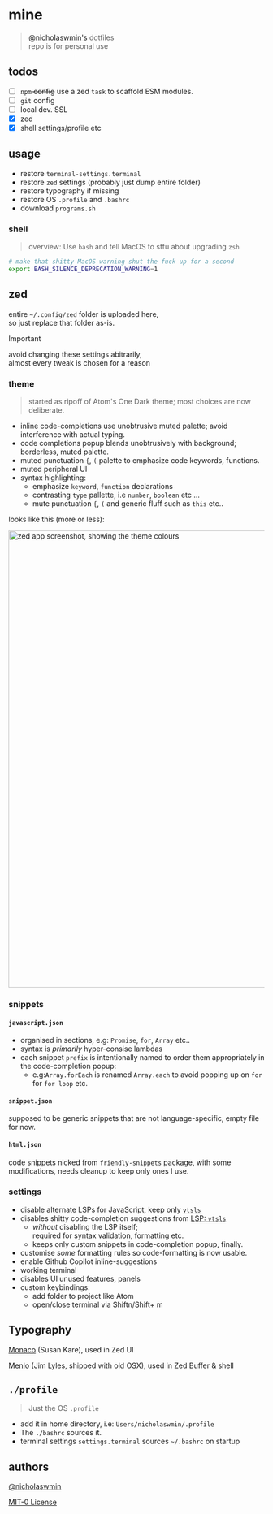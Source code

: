 # mine

> [@nicholaswmin's][nicholaswmin] dotfiles  
> repo is for personal use

##  todos

- [ ] ~~`npm` config~~ use a zed `task` to scaffold ESM modules.
- [ ] `git` config
- [ ] local dev. SSL
- [x] zed
- [x] shell settings/profile etc

## usage

- restore `terminal-settings.terminal`
- restore `zed` settings (probably just dump entire folder)
- restore typography if missing
- restore OS `.profile` and `.bashrc`
- download `programs.sh`

### shell

> overview: Use `bash` and tell MacOS to stfu about upgrading `zsh`

```bash
# make that shitty MacOS warning shut the fuck up for a second
export BASH_SILENCE_DEPRECATION_WARNING=1
```

## zed 

entire `~/.config/zed` folder is uploaded here,   
so just replace that folder as-is.

> [!IMPORTANT]   
> avoid changing these settings abitrarily,   
> almost every tweak is chosen for a reason

### theme 

> started as ripoff of Atom's One Dark theme; most choices are now deliberate.

- inline code-completions use unobtrusive muted palette; avoid interference
  with actual typing.
- code completions popup blends unobtrusively with background; borderless, 
  muted palette.
- muted punctuation `{`, `(` palette to emphasize code keywords, functions.
- muted peripheral UI 
- syntax highlighting:
    - emphasize `keyword`, `function` declarations
    - contrasting `type` pallette, i.e `number`, `boolean` etc ...
    - mute punctuation `{`, `(` and generic fluff such as `this` etc..

looks like this (more or less):

<img width="900" alt="zed app screenshot, showing the theme colours" src="https://github.com/user-attachments/assets/273cc94f-52d8-4cfb-b973-4ff775c6f62c" />

### snippets

#### `javascript.json` 

- organised in sections, e.g: `Promise`, `for`, `Array` etc..
- syntax is *primarily* hyper-consise lambdas
- each snippet `prefix` is intentionally named to order them appropriately in
  the code-completion popup:
  - e.g:`Array.forEach` is renamed `Array.each` to avoid popping up
    on `for` for `for loop` etc.
      
#### `snippet.json`

supposed to be generic snippets that are not language-specific, 
empty file for now.

#### `html.json`

code snippets nicked from `friendly-snippets` package, with some modifications,
needs cleanup to keep only ones I use.

### settings

- disable alternate LSPs for JavaScript, keep only [`vtsls`][vtsls]
- disables shitty code-completion suggestions from [LSP: `vtsls`][vtsls]
  - *without* disabling the LSP itself;   
    required for syntax validation, formatting etc.
  - keeps only custom snippets in code-completion popup, finally.
- customise *some* formatting rules so code-formatting is now usable.
- enable Github Copilot inline-suggestions
- working terminal
- disables UI unused features, panels
- custom keybindings:
  - add folder to project like Atom
  - open/close terminal via <key>Shift</key><key>n</key>/<key>Shift</key>+ <key>m</key>


## Typography

[Monaco][monaco] (Susan Kare), used in Zed UI

[Menlo][menlo] (Jim Lyles, shipped with old OSX), used in Zed Buffer & shell


## `./profile` 

> Just the OS `.profile`

- add it in home directory, i.e: `Users/nicholaswmin/.profile`
- The `./bashrc` sources it.
- terminal settings `settings.terminal` sources `~/.bashrc` on startup



## authors

[@nicholaswmin][nicholaswmin]

[MIT-0 License][mit-zero]


[mit-zero]: https://spdx.org/licenses/MIT-0.html
[nicholaswmin]: https://github.com/nicholaswmin
[serve]: https://www.npmjs.com/package/serve
[monaco]: https://en.wikipedia.org/wiki/Monaco_(typeface)
[menlo]: https://en.wikipedia.org/wiki/Menlo_(typeface)
[vtsls]: https://github.com/yioneko/vtsls/blob/main/packages/service/configuration.schema.json
